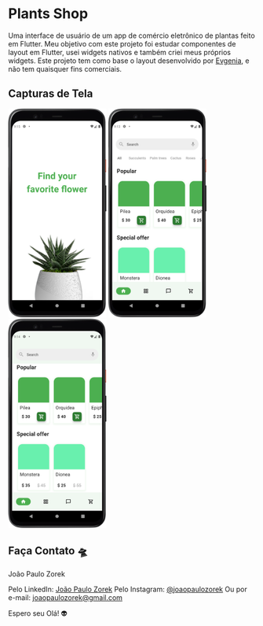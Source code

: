 # Plants Shop

Uma interface de usuário de um app de comércio eletrônico de plantas feito em Flutter.
Meu objetivo com este projeto foi estudar componentes de layout em Flutter, usei widgets nativos e também criei meus próprios widgets.
Este projeto tem como base o layout desenvolvido por [Evgenia](https://dribbble.com/shots/18428713-Plants-shop-app), e não tem quaisquer fins comerciais.

## Capturas de Tela

<p>
<img width="200" src="https://github.com/joaopaulozorek/plants-shop-flutter/raw/main/images/Screenshot_1.png">
<img width="200" src="https://github.com/joaopaulozorek/plants-shop-flutter/raw/main/images/Screenshot_2.png">
<img width="200" src="https://github.com/joaopaulozorek/plants-shop-flutter/raw/main/images/Screenshot_3.png">
</p>

## Faça Contato 🛸

João Paulo Zorek

Pelo LinkedIn: [João Paulo Zorek](https://www.linkedin.com/in/joaopaulozorek/)
Pelo Instagram: [@joaopaulozorek](https://instagram.com/joaopaulozorek)
Ou por e-mail: joaopaulozorek@gmail.com

Espero seu Olá! 👽

